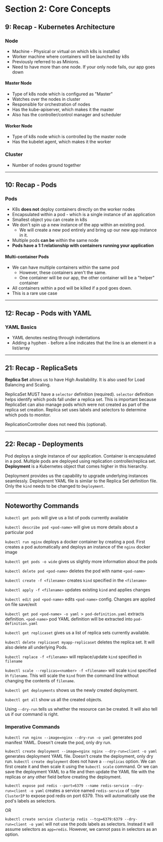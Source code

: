 # Section 2: Core Concepts

## 9: Recap - Kubernetes Architecture

### Node

- Machine - Physical or virtual on which k8s is installed
- Worker machine where containers will be launched by k8s
- Previously referred to as Minions.
- Need to have more than one node. If your only node fails, our app goes down

#### Master Node

- Type of k8s node which is configured as "Master"
- Watches over the nodes in cluster
- Responsible for orchestration of nodes
- Has the kube-apiserver, which makes it the master
- Also has the controller/control manager and scheduler

#### Worker Node

- Type of k8s node which is controlled by the master node
- Has the kubelet agent, which makes it the worker

### Cluster

- Number of nodes ground together

---

## 10: Recap - Pods

### Pods

- K8s **does not** deploy containers directly on the worker nodes
- Encapsulated within a pod - which is a single instance of an application
- Smallest object you can create in k8s
- We don't spin up a new instance of the app within an existing pod.
  - We will create a new pod entirely and bring up our new app instance in it.
- Multiple pods **can be** within the same node
- **Pods have a 1:1 relationship with containers running your application**

#### Multi-container Pods

- We can have multiple containers within the same pod
  - However, these containers aren't the same.
  - One container will be our app, the other container will be a "helper" container
- All containers within a pod will be killed if a pod goes down.
- This is a rare use case

---

## 12: Recap - Pods with YAML

### YAML Basics

- YAML denotes nesting through indentations
- Adding a hyphen `-` before a line indicates that the line is an element in a list/array

---

## 21: Recap - ReplicaSets

**Replica Set** allows us to have High Availability.
It is also used for Load Balancing and Scaling.

ReplicaSet MUST have a `selector` definition (required).
`selector` definition helps identify which pods fall under a replica set.
This is important because ReplicaSet can also manage pods which were not
created as part of the replica set creation.
Replica set uses labels and selectors to determine which pods to monitor.

ReplicationController does not need this (optional).

---

## 22: Recap - Deployments

Pod deploys a single instance of our application.
Container is encapsulated in a pod.
Multiple pods are deployed using replication controller/replica set.
**Deployment** is a Kubernetes object that comes higher in this hierarchy.

Deployment provides us the capability to upgrade underlying instances seamlessly.
Deployment YAML file is similar to the Replica Set definition file.
Only the `kind` needs to be changed to `Deployment`.

---

## Noteworthy Commands

`kubectl get pods` will give us a list of pods currently available

`kubectl describe pod <pod-name>` will give us more details about a particular pod

`kubectl run nginx` deploys a docker container by creating a pod.
First creates a pod automatically and deploys an instance of the `nginx` docker image

`kubectl get pods -o wide` gives us slightly more information about the pods

`kubectl delete pod <pod-name>` deletes the pod with name `<pod-name>`

`kubectl create -f <filename>` creates `kind` specified in the `<filename>`

`kubectl apply -f <filename>` updates existing `kind` and applies changes

`kubectl edit pod <pod-name>` edits `<pod-name>` config.
Changes are applied on file save/exit

`kubectl get pod <pod-name> -o yaml > pod-definition.yaml` extracts definition.
`<pod-name>` pod YAML definition will be extracted into `pod-definition.yaml`

`kubectl get replicaset` gives us a list of replica sets currently available.

`kubectl delete replicaset myapp-replicaset` deletes the replica set.
It will also delete all underlying Pods.

`kubectl replace -f <filename>` will replace/update `kind` specified in `filename`

`kubectl scale --replicas=<number> -f <filename>`
will scale `kind` specified in `filename`.
This will scale the `kind` from the command line without changing the contents
of `filename`.

`kubectl get deployments` shows us the newly created deployment.

`kubectl get all` show us all the created objects.

Using `--dry-run` tells us whether the resource can be created.
It will also tell us if our command is right.

### Imperative Commands

`kubectl run nginx --image=nginx --dry-run -o yaml`
generates pod manifest YAML.
Doesn't create the pod, only dry run.

`kubectl create deployment --image=nginx nginx --dry-run=client -o yaml`
generates deployment YAML file. Doesn't create the deployment, only dry run.
`kubectl create deployment` does not have a `--replicas` option.
We can first create it and then scale it using the `kubectl scale` command.
Or we can save the deployment YAML to a file
and then update the YAML file with the replicas or any other field
before creating the deployment.

`kubectl expose pod redis --port=6379 --name redis-service --dry-run=client -o yaml`
creates a service named `redis-service` of type `ClusterIP`
to expose pod redis on port 6379.
This will automatically use the pod's labels as selectors.

OR

`kubectl create service clusterip redis --tcp=6379:6379 --dry-run=client -o yaml`
will not use the pods labels as selectors.
Instead it will assume selectors as `app=redis`.
However, we cannot pass in selectors as an option.
